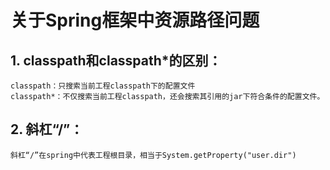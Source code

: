 # 关于Spring框架中资源路径问题
## 1. classpath和classpath*的区别：
    classpath：只搜索当前工程classpath下的配置文件
    classpath*：不仅搜索当前工程classpath，还会搜索其引用的jar下符合条件的配置文件。
    
## 2. 斜杠“/”：
    斜杠“/”在spring中代表工程根目录，相当于System.getProperty("user.dir")

